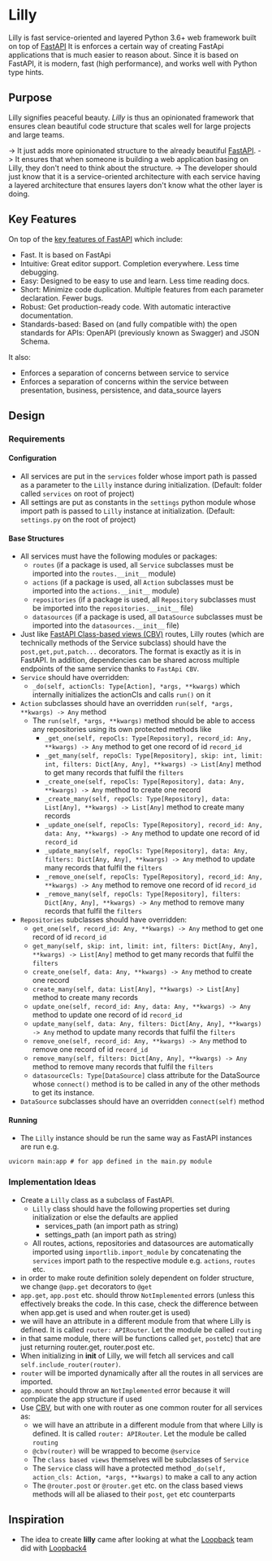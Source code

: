 # Lilly

Lilly is fast service-oriented and layered Python 3.6+ web framework built on top of [FastAPI](https://fastapi.tiangolo.com/)
It is enforces a certain way of creating FastApi applications that is much easier to reason about.
Since it is based on FastAPI, it is modern, fast (high performance), and works well with Python type hints.

## Purpose

Lilly signifies peaceful beauty. _Lilly_ is thus an opinionated framework that ensures clean beautiful
code structure that scales well for large projects and large teams.

-> It just adds more opinionated structure to the already beautiful [FastAPI](https://fastapi.tiangolo.com/).
-> It ensures that when someone is building a web application basing on Lilly, they don't need to think about the structure.
-> The developer should just know that it is a service-oriented architecture with each service having a layered architecture
that ensures layers don't know what the other layer is doing.

## Key Features

On top of the [key features of FastAPI](https://fastapi.tiangolo.com/) which include:

- Fast. It is based on FastApi
- Intuitive: Great editor support. Completion everywhere. Less time debugging.
- Easy: Designed to be easy to use and learn. Less time reading docs.
- Short: Minimize code duplication. Multiple features from each parameter declaration. Fewer bugs.
- Robust: Get production-ready code. With automatic interactive documentation.
- Standards-based: Based on (and fully compatible with) the open standards for APIs: OpenAPI (previously known as Swagger) and JSON Schema.

It also:

- Enforces a separation of concerns between service to service
- Enforces a separation of concerns within the service between presentation, business, persistence, and data_source layers

## Design

### Requirements

#### Configuration

- All services are put in the `services` folder whose import path is passed as a parameter to the `Lilly` instance during initialization.
  (Default: folder called `services` on root of project)
- All settings are put as constants in the `settings` python module whose import path is passed to `Lilly` instance at initialization.
  (Default: `settings.py` on the root of project)

#### Base Structures

- All services must have the following modules or packages:
  - `routes` (if a package is used, all `Service` subclasses must be imported into the `routes.__init__` module)
  - `actions` (if a package is used,  all `Action` subclasses must be imported into the `actions.__init__` module)
  - `repositories` (if a package is used, all `Repository` subclasses must be imported into the `repositories.__init__` file)
  - `datasources` (if a package is used, all `DataSource` subclasses must be imported into the `datasources.__init__` file)
- Just like [FastAPI Class-based views (CBV)](https://fastapi-utils.davidmontague.xyz/user-guide/class-based-views/) routes, 
 Lilly routes (which are technically methods of the Service subclass) should have the `post,get,put,patch...` decorators. 
 The format is exactly as it is in FastAPI. In addition, dependencies can be shared across multiple endpoints of the same service thanks to `FastApi CBV`.
- `Service` should have overridden:
  - `_do(self, actionCls: Type[Action], *args, **kwargs)` which internally initializes the actionCls and calls `run()` on it
- `Action` subclasses should have an overridden `run(self, *args, **kwargs) -> Any` method
  - The `run(self, *args, **kwargs)` method should be able to access any repositories using its own protected methods like
    - `_get_one(self, repoCls: Type[Repository], record_id: Any, **kwargs) -> Any` method to get one record of id `record_id`
    - `_get_many(self, repoCls: Type[Repository], skip: int, limit: int, filters: Dict[Any, Any], **kwargs) -> List[Any]` method to get many records that fulfil the `filters`
    - `_create_one(self, repoCls: Type[Repository], data: Any, **kwargs) -> Any` method to create one record
    - `_create_many(self, repoCls: Type[Repository], data: List[Any], **kwargs) -> List[Any]` method to create many records
    - `_update_one(self, repoCls: Type[Repository], record_id: Any, data: Any, **kwargs) -> Any` method to update one record of id `record_id`
    - `_update_many(self, repoCls: Type[Repository], data: Any, filters: Dict[Any, Any], **kwargs) -> Any` method to update many records that fulfil the `filters`
    - `_remove_one(self, repoCls: Type[Repository], record_id: Any, **kwargs) -> Any` method to remove one record of id `record_id`
    - `_remove_many(self, repoCls: Type[Repository], filters: Dict[Any, Any], **kwargs) -> Any` method to remove many records that fulfil the `filters`
- `Repositories` subclasses should have overridden:
  - `get_one(self, record_id: Any, **kwargs) -> Any` method to get one record of id `record_id`
  - `get_many(self, skip: int, limit: int, filters: Dict[Any, Any], **kwargs) -> List[Any]` method to get many records that fulfil the `filters`
  - `create_one(self, data: Any, **kwargs) -> Any` method to create one record
  - `create_many(self, data: List[Any], **kwargs) -> List[Any]` method to create many records
  - `update_one(self, record_id: Any, data: Any, **kwargs) -> Any` method to update one record of id `record_id`
  - `update_many(self, data: Any, filters: Dict[Any, Any], **kwargs) -> Any` method to update many records that fulfil the `filters`
  - `remove_one(self, record_id: Any, **kwargs) -> Any` method to remove one record of id `record_id`
  - `remove_many(self, filters: Dict[Any, Any], **kwargs) -> Any` method to remove many records that fulfil the `filters`
  - `datasourceCls: Type[DataSource]` class attribute for the DataSource whose `connect()` method is to be called in any of the other methods to get its instance.
- `DataSource` subclasses should have an overridden `connect(self)` method

#### Running

- The `Lilly` instance should be run the same way as FastAPI instances are run e.g.

```shell
uvicorn main:app # for app defined in the main.py module
```
### Implementation Ideas

- Create a `Lilly` class as a subclass of FastAPI.
  - `Lilly` class should have the following properties set during initialization or else the defaults are applied
    - services_path (an import path as string)
    - settings_path (an import path as string)
  - All routes, actions, repositories and datasources are automatically imported using `importlib.import_module` by concatenating the `services` import path to the respective module e.g. `actions`, `routes` etc.
- in order to make route definition solely dependent on folder structure, we change `@app.get` decorators to `@get`
- `app.get`, `app.post` etc. should throw `NotImplemented` errors (unless this effectively breaks the code. In this case, check the difference between when app.get is used and when router.get is used)
- we will have an attribute in a different module from that where Lilly is defined. It is called `router: APIRouter`. Let the module be called `routing`
- in that same module, there will be functions called `get`, `post`etc) that are just returning router.get, router.post etc.
- When initializing in __init__ of Lilly, we will fetch all services and call `self.include_router(router)`. 
- `router` will be imported dynamically after all the routes in all services are imported.
- `app.mount` should throw an `NotImplemented` error because it will complicate the app structure if used
- Use [CBV](https://fastapi-utils.davidmontague.xyz/user-guide/class-based-views/), but with one with router
as one common router for all services as:
  - we will have an attribute in a different module from that where Lilly is defined. It is called `router: APIRouter`. Let the module be called `routing`
  - `@cbv(router)` will be wrapped to become `@service`
  - The `class based views` themselves will be subclasses of `Service`
  - The `Service` class will have a protected method `_do(self, action_cls: Action, *args, **kwargs)` to make a call to any action
  - The `@router.post` or `@router.get` etc. on the class based views methods will all be aliased to their `post`, `get` etc counterparts

## Inspiration

- The idea to create **lilly** came after looking at what the [Loopback](https://loopback.io/) team did with [Loopback4](https://loopback.io/doc/en/lb4)